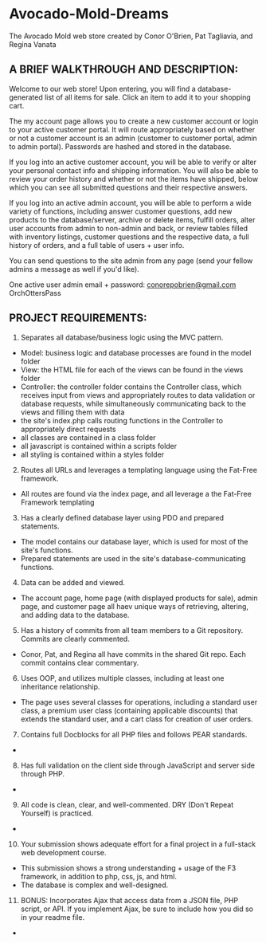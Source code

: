 # Avocado-Mold-Dreams
The Avocado Mold web store
created by Conor O'Brien, Pat Tagliavia, and Regina Vanata

## A BRIEF WALKTHROUGH AND DESCRIPTION:
Welcome to our web store! Upon entering, you will find a database-generated list of all items for sale. Click an item to add it to your shopping cart.

The my account page allows you to create a new customer account or login to your active customer portal. It will route appropriately based on whether or not a customer account is an admin (customer to customer portal, admin to admin portal). Passwords are hashed and stored in the database.

If you log into an active customer account, you will be able to verify or alter your personal contact info and shipping information. You will also be able to review your order history and whether or not the items have shipped, below which you can see all submitted questions and their respective answers.

If you log into an active admin account, you will be able to perform a wide variety of functions, including answer customer questions, add new products to the database/server, archive or delete items, fulfill orders, alter user accounts from admin to non-admin and back, or review tables filled with inventory listings, customer questions and the respective data, a full history of orders, and a full table of users + user info.

You can send questions to the site admin from any page (send your fellow admins a message as well if you'd like).

One active user admin email + password:
conorepobrien@gmail.com
OrchOttersPass


## PROJECT REQUIREMENTS:
1. Separates all database/business logic using the MVC pattern.
 * Model: business logic and database processes are found in the model folder
 * View: the HTML file for each of the views can be found in the views folder
 * Controller: the controller folder contains the Controller class, which receives input from views and appropriately routes to data validation or database requests, while simultaneously communicating back to the views and filling them with data
 * the site's index.php calls routing functions in the Controller to appropriately direct requests
 * all classes are contained in a class folder
 * all javascript is contained within a scripts folder
 * all styling is contained within a styles folder

2. Routes all URLs and leverages a templating language using the Fat-Free framework.
 * All routes are found via the index page, and all leverage a the Fat-Free Framework templating

3. Has a clearly defined database layer using PDO and prepared statements. 
 * The model contains our database layer, which is used for most of the site's functions.
 * Prepared statements are used in the site's database-communicating functions.

4. Data can be added and viewed.
 * The account page, home page (with displayed products for sale), admin page, and customer page all haev unique ways of retrieving, altering, and adding data to the database.

5. Has a history of commits from all team members to a Git repository. Commits are clearly commented.
 * Conor, Pat, and Regina all have commits in the shared Git repo. Each commit contains clear commentary.

6. Uses OOP, and utilizes multiple classes, including at least one inheritance relationship.
 * The page uses several classes for operations, including a standard user class, a premium user class (containing applicable discounts) that extends the standard user, and a cart class for creation of user orders.

7. Contains full Docblocks for all PHP files and follows PEAR standards.
 * 

8. Has full validation on the client side through JavaScript and server side through PHP.
 * 

9. All code is clean, clear, and well-commented. DRY (Don't Repeat Yourself) is practiced.
 * 

10. Your submission shows adequate effort for a final project in a full-stack web development course.
 * This submission shows a strong understanding + usage of the F3 framework, in addition to php, css, js, and html.
 * The database is complex and well-designed.

11. BONUS:  Incorporates Ajax that access data from a JSON file, PHP script, or API. If you implement Ajax, be sure to include how you did so in your readme file.
 *
